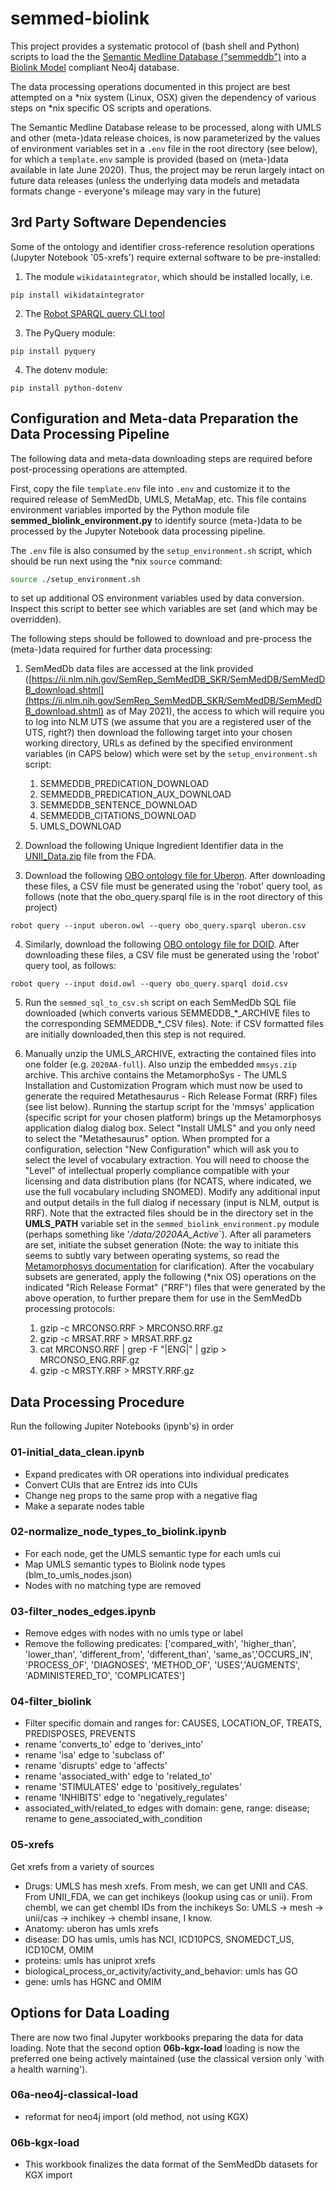 # semmed-biolink

This project provides a systematic protocol of (bash shell and Python) scripts to load the the [Semantic Medline Database ("semmeddb")](https://ii.nlm.nih.gov/SemRep_SemMedDB_SKR/SemMedDB/SemMedDB_download.shtml) into a [Biolink Model](https://github.com/biolink/biolink-model) compliant Neo4j database.  

The data processing operations documented in this project are best attempted on a *nix system (Linux, OSX) given the dependency of various steps on *nix specific OS scripts and operations.

The Semantic Medline Database release to be processed, along with UMLS and other (meta-)data release choices, is now parameterized by the values of environment variables set in a `.env` file in the root directory (see below), for which a `template.env` sample is provided (based on (meta-)data available in late June 2020).  Thus, the project may be rerun largely intact on future data releases (unless the underlying data models and metadata formats change - everyone's mileage may vary in the future)

## 3rd Party Software Dependencies

Some of the ontology and identifier  cross-reference resolution operations (Jupyter Notebook '05-xrefs') require external software to be pre-installed:

1. The module `wikidataintegrator`, which should be installed locally, i.e.
  
```
pip install wikidataintegrator
```

2. The [Robot SPARQL query CLI tool](http://robot.obolibrary.org/)

3. The PyQuery module:

``` 
pip install pyquery
```

4. The dotenv module:

``` 
pip install python-dotenv
```

## Configuration and Meta-data Preparation the Data Processing Pipeline

The following data and meta-data downloading steps are required before post-processing operations are attempted.

First, copy the file `template.env` file into `.env` and customize it to the required release of SemMedDb, UMLS, MetaMap, etc.  This file contains environment variables imported by the Python module file **semmed_biolink_environment.py** to identify source (meta-)data to be processed by the Jupyter Notebook data processing pipeline.

The `.env` file is also consumed by the `setup_environment.sh` script, which should be run next using the *nix `source` command:

```bash
source ./setup_environment.sh
```

to set up additional OS environment variables used by data conversion. Inspect this script to better see which variables are set (and which may be overridden).

The following steps should be followed to download and pre-process the (meta-)data required for further data processing:

1. SemMedDb data files are accessed at the link provided ([https://ii.nlm.nih.gov/SemRep_SemMedDB_SKR/SemMedDB/SemMedDB_download.shtml](https://ii.nlm.nih.gov/SemRep_SemMedDB_SKR/SemMedDB/SemMedDB_download.shtml) as  of May 2021), the access to which will require you to log into NLM UTS (we assume that you are a registered user of the UTS, right?) then download the following target into your chosen working directory, URLs as defined by the specified environment variables (in CAPS below) which were set by the `setup_environment.sh` script:

    1. SEMMEDDB_PREDICATION_DOWNLOAD
    2. SEMMEDDB_PREDICATION_AUX_DOWNLOAD
    3. SEMMEDDB_SENTENCE_DOWNLOAD
    4. SEMMEDDB_CITATIONS_DOWNLOAD
    5. UMLS_DOWNLOAD

2. Download the following Unique Ingredient Identifier data in the  [UNII_Data.zip](https://fdasis.nlm.nih.gov/srs/download/srs/UNII_Data.zip) file from the FDA.

3. Download the following [OBO ontology file for Uberon](http://purl.obolibrary.org/obo/uberon.owl). After downloading these files, a CSV file must be generated using the 'robot' query tool, as follows (note that the obo_query.sparql file is in the root directory of this project)

```
robot query --input uberon.owl --query obo_query.sparql uberon.csv
```
    
4. Similarly, download the following [OBO ontology file for DOID](http://purl.obolibrary.org/obo/doid.owl). After downloading these files, a CSV file must be generated using the 'robot' query tool, as follows:

```
robot query --input doid.owl --query obo_query.sparql doid.csv
```
    
5. Run the `semmed_sql_to_csv.sh` script on each SemMedDb SQL file downloaded (which converts various SEMMEDDB\_\*\_ARCHIVE files to the corresponding SEMMEDDB\_\*\_CSV files).  Note: if CSV formatted files are initially downloaded,then this step is not required.

6. Manually unzip the UMLS_ARCHIVE, extracting the contained files into one folder (e.g. `2020AA-full`). Also unzip the embedded `mmsys.zip` archive. This archive contains the MetamorphoSys - The UMLS Installation and Customization Program which must now be used to generate the required Metathesaurus - Rich Release Format (RRF) files (see list below). Running the startup script for the 'mmsys' application (specific script for your chosen platform) brings up the Metamorphosys application dialog dialog box. Select "Install UMLS" and you only need to select the "Metathesaurus" option. When prompted for a configuration, selection "New Configuration" which will ask you to select the level of vocabulary extraction. You will need to  choose the "Level" of intellectual properly compliance compatible with your licensing and data distribution plans (for NCATS, where indicated, we use the full vocabulary including SNOMED). Modify any additional input and output details in the full dialog if necessary (input is NLM, output is RRF). Note that the extracted files should be in the directory set in the  **UMLS_PATH** variable set in the `semmed_biolink_environment.py` module (perhaps something like '_<project dir>/data/2020AA_Active_`).  After all parameters are set, initiate the subset generation (Note: the way to initiate this seems to subtly vary between operating systems, so read the [Metamorphosys documentation](https://www.nlm.nih.gov/research/umls/implementation_resources/metamorphosys/help.html) for clarification). After the vocabulary subsets are generated, apply the following (*nix OS) operations on the indicated "Rich Release Format" ("RRF") files that were generated by the above operation, to further prepare them for use in the SemMedDb processing protocols:

    1. gzip -c MRCONSO.RRF  > MRCONSO.RRF.gz
    2. gzip -c MRSAT.RRF > MRSAT.RRF.gz 
    3. cat MRCONSO.RRF | grep -F "|ENG|" | gzip > MRCONSO_ENG.RRF.gz
    4. gzip -c MRSTY.RRF > MRSTY.RRF.gz

## Data Processing Procedure

Run the following Jupiter Notebooks (ipynb's) in order

### 01-initial_data_clean.ipynb
- Expand predicates with OR operations into individual predicates
- Convert CUIs that are Entrez ids into CUIs
- Change neg props to the same prop with a negative flag
- Make a separate nodes table

### 02-normalize_node_types_to_biolink.ipynb
- For each node, get the UMLS semantic type for each umls cui
- Map UMLS semantic types to Biolink node types (blm_to_umls_nodes.json)
- Nodes with no matching type are removed

### 03-filter_nodes_edges.ipynb
- Remove edges with nodes with no umls type or label
- Remove the following predicates: ['compared_with', 'higher_than', 'lower_than', 'different_from', 'different_than', 
'same_as','OCCURS_IN', 'PROCESS_OF', 'DIAGNOSES', 'METHOD_OF', 'USES','AUGMENTS', 'ADMINISTERED_TO', 'COMPLICATES']

### 04-filter_biolink
 - Filter specific domain and ranges for: CAUSES, LOCATION_OF, TREATS, PREDISPOSES, PREVENTS
 - rename 'converts_to' edge to 'derives_into'
 - rename 'isa' edge to 'subclass of'
 - rename 'disrupts' edge to 'affects'
 - rename 'associated_with' edge to 'related_to'
 - rename 'STIMULATES' edge to 'positively_regulates'
 - rename 'INHIBITS' edge to 'negatively_regulates'
 - associated_with/related_to edges with domain: gene, range: disease; rename to gene_associated_with_condition

### 05-xrefs

Get xrefs from a variety of sources
- Drugs: 
UMLS has mesh xrefs. From mesh, we can get UNII and CAS. From UNII_FDA, we can get inchikeys 
(lookup using cas or unii). From chembl, we can get chembl IDs from the inchikeys
So: UMLS -> mesh -> unii/cas -> inchikey -> chembl
insane, I know.
- Anatomy: uberon has umls xrefs
- disease: DO has umls, umls has NCI, ICD10PCS, SNOMEDCT_US, ICD10CM, OMIM
- proteins: umls has uniprot xrefs
- biological_process_or_activity/activity_and_behavior: umls has GO
- gene: umls has HGNC and OMIM

## Options for Data Loading

There are now two final Jupyter workbooks preparing the data for data loading.  Note that the second option **06b-kgx-load** loading is now the preferred one being actively maintained (use the classical version only 'with a health warning').

### 06a-neo4j-classical-load
- reformat for neo4j import (old method, not using KGX)

### 06b-kgx-load
- This workbook finalizes the data format of the SemMedDb datasets for KGX import

